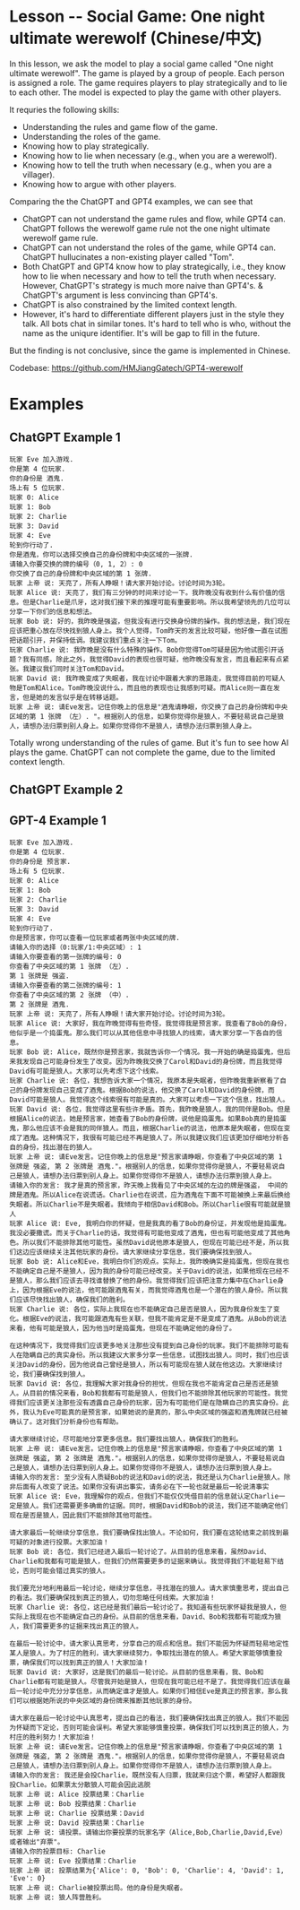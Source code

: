 # Lesson -- Social Game: One night ultimate werewolf (Chinese/中文)

In this lesson, we ask the model to play a social game called "One night ultimate werewolf". The game is played by a group of people. Each person is assigned a role. The game requires players to play strategically and to lie to each other. The model is expected to play the game with other players.

It requries the following skills:
- Understanding the rules and game flow of the game.
- Understanding the roles of the game.
- Knowing how to play strategically.
- Knowing how to lie when necessary (e.g., when you are a werewolf).
- Knowing how to tell the truth when necessary (e.g., when you are a villager).
- Knowing how to argue with other players.

Comparing the the ChatGPT and GPT4 examples, we can see that 
- ChatGPT can not understand the game rules and flow, while GPT4 can. ChatGPT follows the werewolf game rule not the one night ultimate werewolf game rule.
- ChatGPT can not understand the roles of the game, while GPT4 can. ChatGPT hullucinates a non-existing player called "Tom".
- Both ChatGPT and GPT4 know how to play strategically, i.e., they know how to lie when necessary and how to tell the truth when necessary. However, ChatGPT's strategy is much more naive than GPT4's. & ChatGPT's argument is less convincing than GPT4's.
- ChatGPT is also constrained by the limited context length.
- However, it's hard to differentiate different players just in the style they talk. All bots chat in similar tones. It's hard to tell who is who, without the name as the uniqure identifier. It's will be gap to fill in the future.


But the finding is not conclusive, since the game is implemented in Chinese.

Codebase: https://github.com/HMJiangGatech/GPT4-werewolf

# Examples 

## ChatGPT Example 1

```
玩家 Eve 加入游戏.
你是第 4 位玩家.
你的身份是 酒鬼.
场上有 5 位玩家.
玩家 0: Alice
玩家 1: Bob
玩家 2: Charlie
玩家 3: David
玩家 4: Eve
轮到你行动了.
你是酒鬼，你可以选择交换自己的身份牌和中央区域的一张牌.
请输入你要交换的牌的编号（0, 1, 2）: 0 
你交换了自己的身份牌和中央区域的第 1 张牌.
玩家 上帝 说: 天亮了，所有人睁眼！请大家开始讨论。讨论时间为3轮。
玩家 Alice 说: 天亮了，我们有三分钟的时间来讨论一下。我昨晚没有收到什么有价值的信息。但是Charlie是爪牙，这对我们接下来的推理可能有重要影响。所以我希望领先的几位可以分享一下你们的信息和想法。
玩家 Bob 说: 好的，我昨晚是强盗，但我没有进行交换身份牌的操作。我的想法是，我们现在应该把重心放在尽快找到狼人身上。我个人觉得，Tom昨天的发言比较可疑，他好像一直在试图把话题引开，并保持低调。我建议我们重点关注一下Tom。
玩家 Charlie 说: 我昨晚是没有什么特殊的操作。Bob你觉得Tom可疑是因为他试图引开话题？我有同感，除此之外，我觉得David的表现也很可疑，他昨晚没有发言，而且看起来有点紧张。我建议我们同时关注Tom和David。
玩家 David 说: 我昨晚变成了失眠者，我在讨论中跟着大家的思路走，我觉得目前的可疑人物是Tom和Alice。Tom昨晚没说什么，而且他的表现也让我感到可疑。而Alice则一直在发言，但是她的发言似乎是在转移话题。
玩家 上帝 说: 请Eve发言。记住你晚上的信息是"酒鬼请睁眼，你交换了自己的身份牌和中央区域的第 1 张牌 （左）. "。根据别人的信息，如果你觉得你是狼人，不要轻易说自己是狼人，请想办法归票到别人身上。如果你觉得你不是狼人，请想办法归票到狼人身上。
```

Totally wrong understanding of the rules of game. But it's fun to see how AI plays the game. 
ChatGPT can not complete the game, due to the limited context length.

## ChatGPT Example 2


## GPT-4 Example 1

```
玩家 Eve 加入游戏.
你是第 4 位玩家.
你的身份是 预言家.
场上有 5 位玩家.
玩家 0: Alice
玩家 1: Bob
玩家 2: Charlie
玩家 3: David
玩家 4: Eve
轮到你行动了.
你是预言家，你可以查看一位玩家或者两张中央区域的牌.
请输入你的选择（0:玩家/1:中央区域）: 1
请输入你要查看的第一张牌的编号: 0
你查看了中央区域的第 1 张牌 （左）. 
第 1 张牌是 强盗.
请输入你要查看的第二张牌的编号: 1
你查看了中央区域的第 2 张牌 （中）. 
第 2 张牌是 酒鬼.
玩家 上帝 说: 天亮了，所有人睁眼！请大家开始讨论。讨论时间为3轮。
玩家 Alice 说: 大家好，我在昨晚觉得有些奇怪，我觉得我是预言家，我查看了Bob的身份，他似乎是一个捣蛋鬼。那么我们可以从其他信息中寻找狼人的线索，请大家分享一下各自的信息。
玩家 Bob 说: Alice，既然你是预言家，我就告诉你一个情况。我一开始的确是捣蛋鬼，但后来我发现自己可能身份发生了改变。因为昨晚我交换了Carol和David的身份牌，而且我觉得David有可能是狼人。大家可以先考虑下这个线索。
玩家 Charlie 说: 各位，我想告诉大家一个情况，我原本是失眠者，但昨晚我重新察看了自己的身份牌发现自己变成了酒鬼。根据Bob的说法，他交换了Carol和David的身份牌，而David可能是狼人。我觉得这个线索很有可能是真的。大家可以考虑一下这个信息，找出狼人。
玩家 David 说: 各位，我觉得这里有些许矛盾。首先，我昨晚是狼人，我的同伴是Bob。但是根据Alice的说法，她是预言家，她查看了Bob的身份牌，说他是捣蛋鬼。如果Bob真的是捣蛋鬼，那么他应该不会是我的同伴狼人。而且，根据Charlie的说法，他原本是失眠者，但现在变成了酒鬼。这种情况下，我很有可能已经不再是狼人了。所以我建议我们应该更加仔细地分析各自的身份，找出潜在的狼人。
玩家 上帝 说: 请Eve发言。记住你晚上的信息是"预言家请睁眼，你查看了中央区域的第 1 张牌是 强盗, 第 2 张牌是 酒鬼."。根据别人的信息，如果你觉得你是狼人，不要轻易说自己是狼人，请想办法归票到别人身上。如果你觉得你不是狼人，请想办法归票到狼人身上。
请输入你的发言: 我才是真的预言家，昨天晚上我看见了中央区域的左边的牌是强盗， 中间的牌是酒鬼。所以Alice在说谎话。Charlie也在说谎，应为酒鬼在下面不可能被换上来最后换给失眠者。所以Charlie不是失眠者。我倾向于相信David和Bob。所以Charlie很有可能就是狼人
玩家 Alice 说: Eve, 我明白你的怀疑，但是我真的看了Bob的身份证，并发现他是捣蛋鬼。我没必要撒谎。而关于Charlie的话，我觉得有可能他变成了酒鬼，但也有可能他变成了其他角色。所以我们不能排除其他可能性。虽然David说他原本是狼人，但现在可能已经不是，所以我们这边应该继续关注其他玩家的身份。请大家继续分享信息，我们要确保找到狼人。
玩家 Bob 说: Alice和Eve，我明白你们的观点。实际上，我昨晚确实是捣蛋鬼，但现在我也不能确定自己是不是狼人，因为我的身份可能已经改变。关于David的说法，如果他现在已经不是狼人，那么我们应该去寻找谁替换了他的身份。我觉得我们应该把注意力集中在Charlie身上，因为根据Eve的说法，他可能跟酒鬼有关，而我觉得酒鬼也是一个潜在的狼人身份。所以我们应该尽快找出狼人，确保我们的胜利。
玩家 Charlie 说: 各位，实际上我现在也不能确定自己是否是狼人，因为我身份发生了变化。根据Eve的说法，我可能跟酒鬼有些关联，但我不能肯定是不是变成了酒鬼。从Bob的说法来看，他有可能是狼人，因为他当时是捣蛋鬼，但现在不能确定他的身份了。

在这种情况下，我觉得我们应该更多地关注那些没有提到自己身份的玩家。我们不能排除可能有人在隐瞒自己的真实身份。所以我建议大家多分享一些信息，试图找出狼人。同时，我们也应该关注David的身份，因为他说自己曾经是狼人，所以有可能现在狼人就在他这边。大家继续讨论，我们要确保找到狼人。
玩家 David 说: 各位，我理解大家对我身份的担忧，但现在我也不能肯定自己是否还是狼人。从目前的情况来看，Bob和我都有可能是狼人，但我们也不能排除其他玩家的可能性。我觉得我们应该更关注那些没有透露自己身份的玩家，因为有可能他们是在隐瞒自己的真实身份。此外，我认为Eve可能真的是预言家，如果她说的是真的，那么中央区域的强盗和酒鬼牌就已经被确认了。这对我们分析身份也有帮助。

请大家继续讨论，尽可能地分享更多信息。我们要找出狼人，确保我们的胜利。
玩家 上帝 说: 请Eve发言。记住你晚上的信息是"预言家请睁眼，你查看了中央区域的第 1 张牌是 强盗, 第 2 张牌是 酒鬼."。根据别人的信息，如果你觉得你是狼人，不要轻易说自己是狼人，请想办法归票到别人身上。如果你觉得你不是狼人，请想办法归票到狼人身上。
请输入你的发言: 至少没有人质疑Bob的说法和David的说法，我还是认为Charlie是狼人。除非后面有人改变了说法。如果你没有讲出事实，请务必在下一轮也就是最后一轮说清事实
玩家 Alice 说: Eve，我理解你的观点，但我们不能仅仅凭借目前的信息就认定Charlie一定是狼人。我们还需要更多确凿的证据。同时，根据David和Bob的说法，我们还不能确定他们现在是否是狼人，因此我们不能排除其他可能性。

请大家最后一轮继续分享信息，我们要确保找出狼人。不论如何，我们要在这轮结束之前找到最可疑的对象进行投票。大家加油！
玩家 Bob 说: 各位，我们已经进入最后一轮讨论了。从目前的信息来看，虽然David、Charlie和我都有可能是狼人，但我们仍然需要更多的证据来确认。我觉得我们不能轻易下结论，否则可能会错过真实的狼人。

我们要充分地利用最后一轮讨论，继续分享信息，寻找潜在的狼人。请大家慎重思考，提出自己的看法。我们要确保找到真正的狼人，切勿忽略任何线索。大家加油！
玩家 Charlie 说: 各位，这已经是我们最后一轮讨论了。我知道有些玩家怀疑我是狼人，但实际上我现在也不能确定自己的身份。从目前的信息来看，David、Bob和我都有可能成为狼人，我们需要更多的证据来找出真正的狼人。

在最后一轮讨论中，请大家认真思考，分享自己的观点和信息。我们不能因为怀疑而轻易地定性某人是狼人。为了村庄的胜利，请大家继续努力，争取找出潜在的狼人。希望大家能够慎重投票，确保我们可以找到真正的狼人！大家加油！
玩家 David 说: 大家好，这是我们的最后一轮讨论。从目前的信息来看，我、Bob和Charlie都有可能是狼人。尽管我开始是狼人，但现在我可能已经不是了。我觉得我们应该在最后一轮讨论中充分分享信息，从而确定谁才是狼人。如果你们相信Eve是真正的预言家，那么我们可以根据她所说的中央区域的身份牌来推断其他玩家的身份。

请大家在最后一轮讨论中认真思考，提出自己的看法，我们要确保找出真正的狼人。我们不能因为怀疑而下定论，否则可能会误判。希望大家能够慎重投票，确保我们可以找到真正的狼人，为村庄的胜利努力！大家加油！
玩家 上帝 说: 请Eve发言。记住你晚上的信息是"预言家请睁眼，你查看了中央区域的第 1 张牌是 强盗, 第 2 张牌是 酒鬼."。根据别人的信息，如果你觉得你是狼人，不要轻易说自己是狼人，请想办法归票到别人身上。如果你觉得你不是狼人，请想办法归票到狼人身上。
请输入你的发言: 我还是会投Charlie，既然没有人归票，我就来归这个票，希望好人都跟我投Charlie。如果票太分散狼人可能会因此逃脱
玩家 上帝 说: Alice 投票结果：Charlie
玩家 上帝 说: Bob 投票结果：Charlie
玩家 上帝 说: Charlie 投票结果：David
玩家 上帝 说: David 投票结果：Charlie
玩家 上帝 说: 请投票。请输出你要投票的玩家名字（Alice,Bob,Charlie,David,Eve）或者输出"弃票"。
请输入你的投票目标: Charlie
玩家 上帝 说: Eve 投票结果：Charlie
玩家 上帝 说: 投票结果为{'Alice': 0, 'Bob': 0, 'Charlie': 4, 'David': 1, 'Eve': 0}
玩家 上帝 说: Charlie被投票出局。他的身份是失眠者。
玩家 上帝 说: 狼人阵营胜利。
```